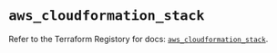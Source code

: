 # `aws_cloudformation_stack`

Refer to the Terraform Registory for docs: [`aws_cloudformation_stack`](https://registry.terraform.io/providers/hashicorp/aws/4.65.0/docs/resources/cloudformation_stack).
